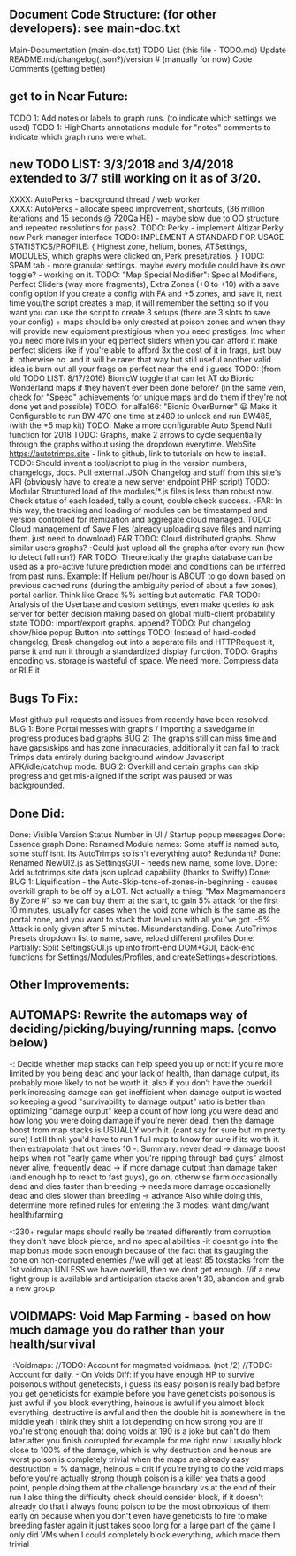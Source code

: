 Document Code Structure: (for other developers): see main-doc.txt 
----------------
Main-Documentation (main-doc.txt)
TODO List (this file - TODO.md)
Update README.md/changelog(.json?)/version # (manually for now)
Code Comments (getting better)

get to in Near Future:
------------------------
TODO 1: Add notes or labels to graph runs.  (to indicate which settings we used)
TODO 1: HighCharts annotations module for "notes" comments to indicate which graph runs were what.

new TODO LIST: 3/3/2018 and 3/4/2018 extended to 3/7 still working on it as of 3/20.
-------------------------------------
XXXX: AutoPerks - background thread / web worker    
XXXX: AutoPerks - allocate speed improvement, shortcuts, (36 million iterations and 15 seconds @ 720Qa HE)
            - maybe slow due to OO structure and repeated resolutions for pass2.
TODO: Perky - implement Altizar Perky new Perk manager interface
TODO: IMPLEMENT A STANDARD FOR USAGE STATISTICS/PROFILE: {
 Highest zone, helium, bones, ATSettings, MODULES, which graphs were clicked on, Perk preset/ratios.
}
TODO: SPAM tab - more granular settings. maybe every module could have its own toggle? - working on it.
TODO: "Map Special Modifier": Special Modifiers, Perfect Sliders (way more fragments), Extra Zones (+0 to +10)
    with a save config option
    if you create a config with FA and +5 zones, and save it, next time you/the script creates a map, it will remember the setting
    so if you want you can use the script to create 3 setups (there are 3 slots to save your config)
    + maps should be only created at poison zones and when they will provide new equipment
    prestigious when you need prestiges, lmc when you need more lvls in your eq
    perfect sliders when you can afford it
    make perfect sliders like if you're able to afford 3x the cost of it in frags, just buy it. otherwise no. and it will be rarer that way but still useful
    another valid idea is burn out all your frags on perfect near the end i guess
TODO: (from old TODO LIST: 8/17/2016) BionicW toggle that can let AT do Bionic Wonderland maps if they haven't ever been done before?
    (in the same vein, check for "Speed" achievements for unique maps and do them if they're not done yet and possible)
TODO: for alfa166: "Bionic OverBurner" :smiley: Make it Configurable to run BW 470 one time at z480 to unlock and run BW485, (with the +5 map kit)
TODO: Make a more configurable Auto Spend Nulli function for 2018
TODO: Graphs, make 2 arrows to cycle sequentially through the graphs without using the dropdown everytime.
WebSite https://autotrimps.site - link to github, link to tutorials on how to install.
TODO: Should invent a tool/script to plug in the version numbers, changelogs, docs.
Pull external .JSON Changelog and stuff from this site's API (obviously have to create a new server endpoint PHP script)
TODO: Modular Structured load of the modules/*.js files is less than robust now. Check status of each loaded, tally a count, double check success.
     -FAR: In this way, the tracking and loading of modules can be timestamped and version controlled for itemization and aggregate cloud managed.
TODO: Cloud management of Save Files (already uploading save files and naming them. just need to download)
FAR TODO: Cloud distributed graphs. Show similar users graphs?
    -Could just upload all the graphs after every run (how to detect full run?)
FAR TODO: Theoretically the graphs database can be used as a pro-active future prediction model and conditions can be inferred from past runs.
    Example: If Helium per/hour is ABOUT to go down based on previous cached runs (during the ambiguity period of about a few zones), portal earlier.
    Think like Grace %% setting but automatic.
FAR TODO: Analysis of the Userbase and custom settings, even make queries to ask server for better decision making based on global multi-client probability state
TODO: import/export graphs. append? 
TODO: Put changelog show/hide popup Button into settings
TODO: Instead of hard-coded changelog, Break changelog out into a seperate file and HTTPRequest it, parse it and run it through a standardized display function.
TODO: Graphs encoding vs. storage is wasteful of space. We need more. Compress data or RLE it


Bugs To Fix:
----------------
Most github pull requests and issues from recently have been resolved.
BUG 1: Bone Portal messes with graphs / Importing a savedgame in progress produces bad graphs
BUG 2: The graphs still can miss time and have gaps/skips and has zone innacuracies, additionally it can fail to track Trimps data entirely during background window Javascript AFK/idle/catchup mode.
BUG 2: Overkill and certain graphs can skip progress and get mis-aligned if the script was paused or was backgrounded.


Done Did:
----------
Done: Visible Version Status Number in UI / Startup popup messages
Done: Essence graph
Done: Renamed Module names: Some stuff is named auto, some stuff isnt. Its AutoTrimps so isn't everything auto? Redundant? 
Done: Renamed NewUI2.js as SettingsGUI - needs new name, some love.
Done: Add autotrimps.site data json upload capability (thanks to Swiffy)
Done: BUG 1: Liquification - the Auto-Skip-tons-of-zones-in-beginning - causes overkill graph to be off by a LOT.
Not actually a thing: "Max Magmamancers By Zone #" so we can buy them at the start, to gain 5% attack for the first 10 minutes, usually for cases when the void zone which is the same as the portal zone, and you want to stack that level up with all you've got. 
    -5% Attack is only given after 5 minutes. Misunderstanding.
Done: AutoTrimps Presets dropdown list to name, save, reload different profiles
Done: Partially: Split SettingsGUI.js up into front-end DOM+GUI, back-end functions for Settings/Modules/Profiles, and createSettings+descriptions.
    
Other Improvements:
------------------
AUTOMAPS:
Rewrite the automaps way of deciding/picking/buying/running maps. (convo below)
---------------------------------------------------------------------------------
-: Decide whether map stacks can help speed you up or not:
If you're more limited by you being dead and your lack of health, than damage output, its probably more likely to not be worth it.
also if you don't have the overkill perk increasing damage can get inefficient when damage output is wasted
so keeping a good "survivability to damage output" ratio is better than optimizing "damage output"
keep a count of how long you were dead and how long you were doing damage
if you're never dead, then the damage boost from map stacks is USUALLY worth it. (cant say for sure but im pretty sure)
I still think you'd have to run 1 full map to know for sure if its worth it. then extrapolate that out times 10
-: Summary:
never dead -> damage boost helps when not "early game when you're ripping through bad guys"
almost never alive, frequently dead -> if more damage output than damage taken (and enough hp to react to fast guys), go on, otherwise farm
occasionally dead and dies faster than breeding -> needs more damage
occasionally dead and dies slower than breeding -> advance
Also while doing this, determine more refined rules for entering the 3 modes: want dmg/want health/farming

-:230+ regular maps should really be treated differently from corruption
they don't have block pierce, and no special abilities
-it doesnt go into the map bonus mode soon enough because of the fact that its gauging the zone on non-corrupted enemies
 //we will get at least 85 toxstacks from the 1st voidmap UNLESS we have overkill, then we dont get enough.
 //if a new fight group is available and anticipation stacks aren't 30, abandon and grab a new group
 

VOIDMAPS:
Void Map Farming - based on how much damage you do rather than your health/survival
---------------------------------------------------------------------------------
-:Voidmaps:
    //TODO: Account for magmated voidmaps. (not /2)
    //TODO: Account for daily.
-:On Voids Diff:
if you have enough HP to survive poisonous without genetecists, i guess its easy
poison is really bad before you get geneticists for example
before you have geneticists poisonous is just awful
if you block everything, heinous is awful
if you almost block everything, destructive is awful
and then the double hit is somewhere in the middle
yeah i think they shift a lot depending on how strong you are
if you're strong enough that doing voids at 190 is a joke but can't do them later after you finish corrupted for example
for me right now I usually block close to 100% of the damage, which is why destruction and heinous are worst
poison is completely trivial when the maps are already easy
destruction = % damage, heinous = crit
if you're trying to do the void maps before you're actually strong though poison is a killer
yea thats a good point, people doing them at the challenge boundary vs at the end of their run
I also thing the difficulty check should consider block, if it doesn't already do that
i always found poison to be the most obnoxious of them early on because when you don't even have geneticists to fire to make breeding faster again it just takes sooo long
for a large part of the game I only did VMs when I could completely block everything, which made them trivial            
